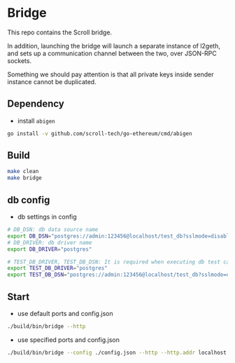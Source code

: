 # Bridge

This repo contains the Scroll bridge.

In addition, launching the bridge will launch a separate instance of l2geth, and sets up a communication channel
between the two, over JSON-RPC sockets.

Something we should pay attention is that all private keys inside sender instance cannot be duplicated.

## Dependency

+ install `abigen`

``` bash
go install -v github.com/scroll-tech/go-ethereum/cmd/abigen
```

## Build

```bash
make clean
make bridge
```

## db config

* db settings in config

```bash
# DB_DSN: db data source name
export DB_DSN="postgres://admin:123456@localhost/test_db?sslmode=disable"
# DB_DRIVER: db driver name
export DB_DRIVER="postgres"

# TEST_DB_DRIVER, TEST_DB_DSN: It is required when executing db test cases
export TEST_DB_DRIVER="postgres"
export TEST_DB_DSN="postgres://admin:123456@localhost/test_db?sslmode=disable" 
```

## Start

* use default ports and config.json

```bash
./build/bin/bridge --http
```

* use specified ports and config.json

```bash
./build/bin/bridge --config ./config.json --http --http.addr localhost --http.port 8290
```
